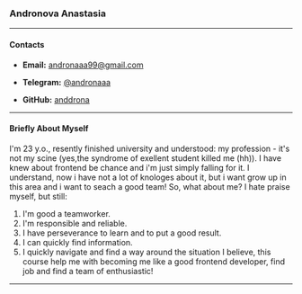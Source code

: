 ### **Andronova Anastasia**
***
#### __Contacts__
+ **Email:** andronaaa99@gmail.com
- **Telegram:** [@andronaaa](https://t.me/andronaaa)
* **GitHub:** [anddrona](https://github.com/anddrona)
***
#### __Briefly About Myself__
I'm 23 y.o., resently finished university and understood: my profession - it's not my scine (yes,the syndrome of exellent student killed me (hh)). I have knew about frontend be chance and i'm just simply falling for it. I understand, now i have not a lot of knologes about it, but i want grow up in this area and i want to seach a good team!
So, what about me? I hate praise myself, but still: 
1. I'm good a teamworker. 
2. I'm responsible and reliable.
3. I have perseverance to learn and to put a good result.
4. I can quickly find information.
5. I quickly navigate and find a way around the situation 
I believe, this course help me with becoming me like a good frontend developer, find job and find a team of enthusiastic! 
***
